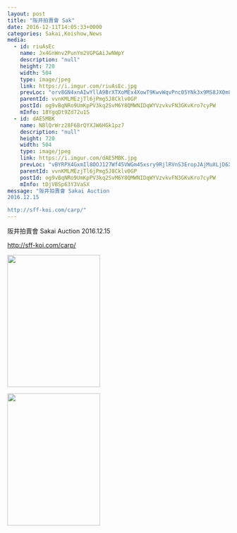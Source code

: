 ```yaml
---
layout: post
title: "阪井拍賣會 Sak" 
date: 2016-12-11T14:05:33+0000 
categories: Sakai,Koishow,News 
media:
  - id: riuAsEc
    name: Jx4GnWnv2PunYm2VGPGAiJwNWpY
    description: "null"
    height: 720
    width: 504
    type: image/jpeg
    link: https://i.imgur.com/riuAsEc.jpg
    prevLoc: "orv8GN4xnAIwYllA9BrXTXoMEx4XowT9KwvWqvPnc05YNk3x9MS8JX0m8Z8BIzwkGY3qmnFry1M9Rp0QsAzLZRZ9njHKj42wDgkxSyEMYZLD18Uzqory2kZvUGx9Jpz20kUyZZEY77rKtr9ky13320SK5BR1VxVvI7qME7lB2JiEKKNk2GMZC6MEX33jBqT5wERLAlpWuzZwxpK39NhlgDxVx1zMsg4wKyDL1puNPND3XMLxHrzXE4VwnXf40zVoyW0ys9n"
    parentId: vvnKMLMEzjTl6jPmg5J8Cklv0GP
    postId: og9vBqNRo9UmKpPV3kq2SvM6Y8QMWNIDqWYVzvkvFN3GKvKro7cyPW
    mInfo: 18YgqDt9Zd72u1S
  - id: dAE5MBK
    name: NBlQrWrz28F6BrQYXJW6HGk1pz7
    description: "null"
    height: 720
    width: 504
    type: image/jpeg
    link: https://i.imgur.com/dAE5MBK.jpg
    prevLoc: "vBYRPX4GxmIl8OOJ127Wf45VWGm45xsry9RjlRVnS3EropJAjMuXLjD6XnXvIzB4WXRMj1FXkDLYQ9Gqf7QnVVoMMJuk8XX9x92AtQXx9mRqGkSq9lyJBmo3SpJWXjpk1OULzDnr8mYGSwO0Vr0jQ5i4N3n4zjx5tzvV8zqw9YT0VVWEM4xpuAL2NDD7JGCnmrwv5m7BsjWAQ96J7xi5Gjl2YP0gCjgDwYrjvvU0jRDJYMlgFNLMmXvqmkS8V1GmMWEnFmP"
    parentId: vvnKMLMEzjTl6jPmg5J8Cklv0GP
    postId: og9vBqNRo9UmKpPV3kq2SvM6Y8QMWNIDqWYVzvkvFN3GKvKro7cyPW
    mInfo: tDjVBSp63Y3VaSX
message: "阪井拍賣會 Sakai Auction
2016.12.15

http://sff-koi.com/carp/"
---
```


阪井拍賣會 Sakai Auction
2016.12.15

http://sff-koi.com/carp/


<a href="https://i.imgur.com/riuAsEc.jpg"><img src="https://i.imgur.com/riuAsEc.jpg" height="300" width="210" /></a> 

 
<a href="https://i.imgur.com/dAE5MBK.jpg"><img src="https://i.imgur.com/dAE5MBK.jpg" height="300" width="210" /></a> 
 
